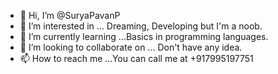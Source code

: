 - 👋 Hi, I’m @SuryaPavanP
- 👀 I’m interested in ... Dreaming, Developing but I'm a noob.
- 🌱 I’m currently learning ...Basics in programming languages.
- 💞️ I’m looking to collaborate on ... Don't have any idea.
- 📫 How to reach me ...You can call me at +917995197751

<!---
SuryaPavanP/SuryaPavanP is a ✨ special ✨ repository because its `README.md` (this file) appears on your GitHub profile.
You can click the Preview link to take a look at your changes.
--->
